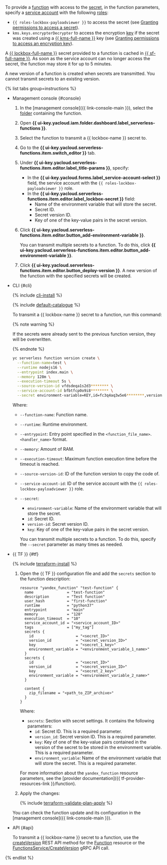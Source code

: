 To provide a [function](../../functions/concepts/function.md) with access to the [secret](../../lockbox/concepts/secret.md), in the function parameters, specify a [service account](../../iam/concepts/users/service-accounts.md) with the following [roles](../../iam/concepts/access-control/roles.md):
* `{{ roles-lockbox-payloadviewer }}` to access the secret (see [Granting permissions to access a secret](../../lockbox/operations/secret-access.md)).
* `kms.keys.encrypterDecrypter` to access the encryption [key](../../kms/concepts/key.md) if the secret was created using a [{{ kms-full-name }}](../../kms/) key (see [Granting permissions to access an encryption key](../../kms/operations/key-access.md)).

A [{{ lockbox-full-name }}](../../lockbox/) secret provided to a function is cached in [{{ sf-full-name }}](../../functions/). As soon as the service account can no longer access the secret, the function may store it for up to 5 minutes.

A new version of a function is created when secrets are transmitted. You cannot transmit secrets to an existing version.

{% list tabs group=instructions %}

- Management console {#console}

   1. In the [management console]({{ link-console-main }}), select the [folder](../../resource-manager/concepts/resources-hierarchy.md#folder) containing the function.
   1. Open **{{ ui-key.yacloud.iam.folder.dashboard.label_serverless-functions }}**.
   1. Select the function to transmit a {{ lockbox-name }} secret to.
   1. Go to the **{{ ui-key.yacloud.serverless-functions.item.switch_editor }}** tab.
   1. Under **{{ ui-key.yacloud.serverless-functions.item.editor.label_title-params }}**, specify:
      * In the **{{ ui-key.yacloud.forms.label_service-account-select }}** field, the service account with the `{{ roles-lockbox-payloadviewer }}` role.
      * In the **{{ ui-key.yacloud.serverless-functions.item.editor.label_lockbox-secret }}** field:
         * Name of the environment variable that will store the secret.
         * Secret ID.
         * Secret version ID.
         * Key of one of the key-value pairs in the secret version.
   1. Click **{{ ui-key.yacloud.serverless-functions.item.editor.button_add-environment-variable }}**.

      You can transmit multiple secrets to a function. To do this, click **{{ ui-key.yacloud.serverless-functions.item.editor.button_add-environment-variable }}**.
   1. Click **{{ ui-key.yacloud.serverless-functions.item.editor.button_deploy-version }}**. A new version of the function with the specified secrets will be created.

- CLI {#cli}

   {% include [cli-install](../cli-install.md) %}

   {% include [default-catalogue](../default-catalogue.md) %}

   To transmit a {{ lockbox-name }} secret to a function, run this command:

   {% note warning %}

   If the secrets were already sent to the previous function version, they will be overwritten.

   {% endnote %}

   ```bash
   yc serverless function version create \
     --function-name=test \
     --runtime nodejs16 \
     --entrypoint index.main \
     --memory 128m \
     --execution-timeout 5s \
     --source-version-id vfdsdeqa1s2d3******** \
     --service-account-id bfbtfcp0o9i8******** \
     --secret environment-variable=KEY,id=fc3q4aq3w5e6********,version-id=fc3gvvz4x5c6********,key=secret-key
   ```

   Where:
   * `--function-name`: Function name.
   * `--runtime`: Runtime environment.
   * `--entrypoint`: Entry point specified in the `<function_file_name>`.`<handler_name>` format.
   * `--memory`: Amount of RAM.
   * `--execution-timeout`: Maximum function execution time before the timeout is reached.
   * `--source-version-id`: ID of the function version to copy the code of.
   * `--service-account-id`: ID of the service account with the `{{ roles-lockbox-payloadviewer }}` role.
   * `--secret`:
      * `environment-variable`: Name of the environment variable that will store the secret.
      * `id`: Secret ID.
      * `version-id`: Secret version ID.
      * `key`: Key of one of the key-value pairs in the secret version.

      You can transmit multiple secrets to a function. To do this, specify the `--secret` parameter as many times as needed.

- {{ TF }} {#tf}

   {% include [terraform-install](../../_includes/terraform-install.md) %}

   1. Open the {{ TF }} configuration file and add the `secrets` section to the function description:

      ```hcl
      resource "yandex_function" "test-function" {
        name               = "test-function"
        description        = "Test function"
        user_hash          = "first-function"
        runtime            = "python37"
        entrypoint         = "main"
        memory             = "128"
        execution_timeout  = "10"
        service_account_id = "<service_account_ID>"
        tags               = ["my_tag"]
        secrets {
          id                   = "<secret_ID>"
          version_id           = "<secret_version_ID>"
          key                  = "<secret_1_key>"
          environment_variable = "<environment_variable_1_name>"
        }
        secrets {
          id                   = "<secret_ID>"
          version_id           = "<secret_version_ID>"
          key                  = "<secret_2_key>"
          environment_variable = "<environment_variable_2_name>"
        }

        content {
          zip_filename = "<path_to_ZIP_archive>"
        }
      }
      ```

      Where:
      * `secrets`: Section with secret settings. It contains the following parameters:
         * `id`: Secret ID. This is a required parameter.
         * `version_id`: Secret version ID. This is a required parameter.
         * `key`: Key of one of the key-value pairs contained in the version of the secret to be stored in the environment variable. This is a required parameter.
         * `environment_variable`: Name of the environment variable that will store the secret. This is a required parameter.

      For more information about the `yandex_function` resource parameters, see the [provider documentation]({{ tf-provider-resources-link }}/function).

   1. Apply the changes:

      {% include [terraform-validate-plan-apply](../../_tutorials/_tutorials_includes/terraform-validate-plan-apply.md) %}

   You can check the function update and its configuration in the [management console]({{ link-console-main }}).

- API {#api}

   To transmit a {{ lockbox-name }} secret to a function, use the [createVersion](../../functions/functions/api-ref/Function/createVersion.md) REST API method for the [Function](../../functions/functions/api-ref/Function/index.md) resource or the [FunctionsService/CreateVersion](../../functions/functions/api-ref/grpc/Function/createVersion.md) gRPC API call.

{% endlist %}